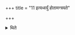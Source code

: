 +++
title = "11 इत्यध्वर्युं होतामन्त्रयते"

+++

<details><summary>थिते</summary>

उपविष्टेष्वध्वर्यो३
इत्यध्वर्युं होतामन्त्रयते ११
</details>
